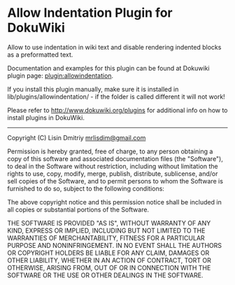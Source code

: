 # Allow Indentation Plugin for DokuWiki

Allow to use indentation in wiki text and disable rendering indented blocks as
a preformatted text.

Documentation and examples for this plugin can be found at Dokuwiki plugin
page:
[plugin:allowindentation](https://www.dokuwiki.org/plugin:allowindentation).

If you install this plugin manually, make sure it is installed in
lib/plugins/allowindentation/ - if the folder is called different it will not
work!

Please refer to http://www.dokuwiki.org/plugins for additional info on how to
install plugins in DokuWiki.

----

Copyright (C) Lisin Dmitriy <mrlisdim@gmail.com>

Permission is hereby granted, free of charge, to any person obtaining a copy of
this software and associated documentation files (the "Software"), to deal in
the Software without restriction, including without limitation the rights to
use, copy, modify, merge, publish, distribute, sublicense, and/or sell copies
of the Software, and to permit persons to whom the Software is furnished to do
so, subject to the following conditions:

The above copyright notice and this permission notice shall be included in all
copies or substantial portions of the Software.

THE SOFTWARE IS PROVIDED "AS IS", WITHOUT WARRANTY OF ANY KIND, EXPRESS OR
IMPLIED, INCLUDING BUT NOT LIMITED TO THE WARRANTIES OF MERCHANTABILITY,
FITNESS FOR A PARTICULAR PURPOSE AND NONINFRINGEMENT. IN NO EVENT SHALL THE
AUTHORS OR COPYRIGHT HOLDERS BE LIABLE FOR ANY CLAIM, DAMAGES OR OTHER
LIABILITY, WHETHER IN AN ACTION OF CONTRACT, TORT OR OTHERWISE, ARISING FROM,
OUT OF OR IN CONNECTION WITH THE SOFTWARE OR THE USE OR OTHER DEALINGS IN THE
SOFTWARE.
